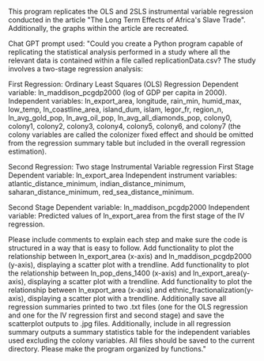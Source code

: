 This program replicates the OLS and 2SLS instrumental variable regression conducted in the article "The Long Term Effects of Africa's Slave Trade".
Additionally, the graphs within the article are recreated.

Chat GPT prompt used: 
"Could you create a Python program capable of replicating the statistical analysis 
performed in a study where all the relevant data is contained within a file called 
replicationData.csv? The study involves a two-stage regression analysis:

First Regression: Ordinary Least Squares (OLS) Regression
Dependent variable: ln_maddison_pcgdp2000 (log of GDP per capita in 2000).
Independent variables: ln_export_area, longitude, rain_min, humid_max, low_temp, 
ln_coastline_area, island_dum, islam, legor_fr, region_n, ln_avg_gold_pop, 
ln_avg_oil_pop, ln_avg_all_diamonds_pop, colony0, colony1, colony2, colony3, 
colony4, colony5, colony6, and colony7 (the colony variables are called the 
colonizer fixed effect and should be omitted from the regression summary table 
but included in the overall regression estimation).

Second Regression: Two stage Instrumental Variable regression
First Stage
Dependent variable: ln_export_area
Independent instrument variables: atlantic_distance_minimum, indian_distance_minimum, 
saharan_distance_minimum, red_sea_distance_minimum.

Second Stage
Dependent variable: ln_maddison_pcgdp2000
Independent variable: Predicted values of ln_export_area from the first stage of the IV regression.

Please include comments to explain each step and make sure the code is structured 
in a way that is easy to follow. Add functionality to plot the relationship between 
ln_export_area (x-axis) and ln_maddison_pcgdp2000 (y-axis), displaying a scatter plot 
with a trendline. Add functionality to plot the relationship between ln_pop_dens_1400 
(x-axis) and ln_export_area(y-axis), displaying a scatter plot with a trendline. 
Add functionality to plot the relationship between ln_export_area (x-axis) and 
ethnic_fractionalization(y-axis), displaying a scatter plot with a trendline. 
Additionally save all regression summaries printed to two .txt files (one for the 
OLS regression and one for the IV regression first and second stage) and save the 
scatterplot outputs to .jpg files. Additionally, include in all regression summary 
outputs a summary statistics table for the independent variables used excluding the 
colony variables. All files should be saved to the current directory. Please make 
the program organized by functions."
